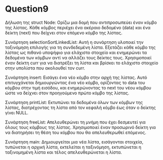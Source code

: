 # Question9

Δήλωση της struct Node: Ορίζω μια δομή που αντιπροσωπεύει έναν κόμβο της λίστας. Κάθε κόμβος περιέχει ένα ακέραιο δεδομένο (data) και ένα δείκτη (next) που δείχνει στον επόμενο κόμβο της λίστας.


Συνάρτηση selectionSortLinkedList: Αυτή η συνάρτηση υλοποιεί την ταξινόμηση επιλογής για τη συνδεδεμένη λίστα. Εξετάζει κάθε κόμβο της λίστας ως πιθανό υποψήφιο για ελάχιστο στοιχείο και ενημερώνει τα δεδομένα των κόμβων αντί να αλλάζει τους δείκτες τους. Χρησιμοποιεί έναν δείκτη curr για να διατρέξει τη λίστα και βρίσκει το ελάχιστο στοιχείο στην υπολίστα που ακολουθεί τον curr.


Συνάρτηση insert: Εισάγει ένα νέο κόμβο στην αρχή της λίστας. Αυτό επιτυγχάνεται δημιουργώντας ένα νέο κόμβο, ορίζοντας το data του κόμβου στην τιμή εισόδου, και ενημερώνοντας το next του νέου κόμβου ώστε να δείχνει στον προηγούμενο πρώτο κόμβο της λίστας.


Συνάρτηση printList: Εκτυπώνει τα δεδομένα όλων των κόμβων της λίστας, διατρέχοντας τη λίστα από τον κεφαλή κόμβο έως όταν ο δείκτης γίνει NULL.


Συνάρτηση freeList: Απελευθερώνει τη μνήμη που έχει δεσμευτεί για όλους τους κόμβους της λίστας. Χρησιμοποιεί έναν προσωρινό δείκτη για να διατηρήσει τη θέση του κόμβου που θα απελευθερωθεί επόμενος.


Συνάρτηση main: Δημιουργείται μια νέα λίστα, εισάγονται στοιχεία, τυπώνεται η αρχική λίστα, εκτελείται η ταξινόμηση, εκτυπώνεται η ταξινομημένη λίστα και τέλος απελευθερώνεται η λίστα.
